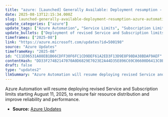 ```yaml
---
title: "azure: [Launched] Generally Available: Deployment resumption - Azure Automation revised Service and Subscription limits"
date: 2025-08-13T12:15:34.000Z
slug: launched-generally-available-deployment-resumption-azure-automation-revised-service-and-subscription-limits
update_categories: ["azure"]
update_tags: ["Azure Automation", "Service Limits", "Subscription Limits", "Deployment Resumption", "Cloud Resource Management"]
update_bullets: ["Deployment of revised Service and Subscription limits in Azure Automation will resume on August 11, 2025.", "The update aims to ensure fair distribution of cloud resources among customers.", "Improvements in reliability and performance are expected from this update."]
timeframes: ["2025-08"]
link: "https://azure.microsoft.com/updates?id=500198"
source: "Azure Updates"
timeframeKey: "2025-08"
id: "C11E06531A88EB1B66CDFF30F6FC1CD9DEF61A2ED3F13D9E8F98DA38BDAF9AEF"
contentHash: "DD33F274B2147070A0D6829E7023E2A44D35E896C69C06600D6413C0E96C0E6C"
draft: false
type: "updates2"
llmSummary: "Azure Automation will resume deploying revised Service and Subscription limits starting August 11, 2025, to ensure fair resource distribution and improve reliability and performance."
---
```


Azure Automation will resume deploying revised Service and Subscription limits starting August 11, 2025, to ensure fair resource distribution and improve reliability and performance.

- **Source:** [Azure Updates](https://azure.microsoft.com/updates?id=500198)
